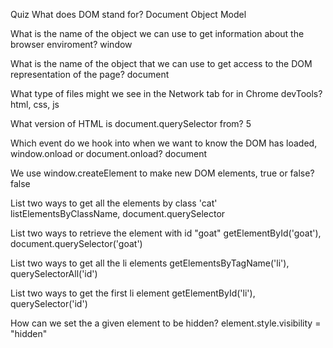 Quiz
What does DOM stand for?
Document Object Model

What is the name of the object we can use to get information about the browser enviroment?
window

What is the name of the object that we can use to get access to the DOM representation of the page?
document

What type of files might we see in the Network tab for in Chrome devTools?
html, css, js

What version of HTML is document.querySelector from?
5

Which event do we hook into when we want to know the DOM has loaded, window.onload or document.onload?
document

We use window.createElement to make new DOM elements, true or false?
false

List two ways to get all the elements by class 'cat'
listElementsByClassName, document.querySelector

List two ways to retrieve the element with id "goat"
getElementById('goat'), document.querySelector('goat')

List two ways to get all the li elements
getElementsByTagName('li'), querySelectorAll('id')

List two ways to get the first li element
getElementById('li'), querySelector('id')

How can we set the a given element to be hidden?
element.style.visibility = "hidden"